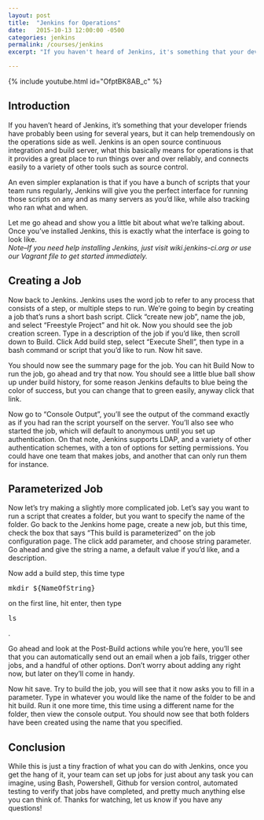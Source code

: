 ```yaml
---
layout: post
title:  "Jenkins for Operations"
date:   2015-10-13 12:00:00 -0500
categories: jenkins
permalink: /courses/jenkins
excerpt: "If you haven't heard of Jenkins, it's something that your developer friends have probably been using for several years, but it can help tremendously"

---
```

{% include youtube.html id="OfptBK8AB_c" %}

Introduction
------------
If you haven’t heard of Jenkins, it’s something that your developer friends have probably been using for several years, but it can help tremendously on the operations side as well. Jenkins is an open source continuous integration and build server, what this basically means for operations is that it provides a great place to run things over and over reliably, and connects easily to a variety of other tools such as source control.

An even simpler explanation is that if you have a bunch of scripts that your team runs regularly, Jenkins will give you the perfect interface for running those scripts on any and as many servers as you’d like, while also tracking who ran what and when.

Let me go ahead and show you a little bit about what we’re talking about.  Once you’ve installed Jenkins, this is exactly what the interface is going to look like.  
*Note–If you need help installing Jenkins, just visit wiki.jenkins-ci.org or use our Vagrant file to get started immediately.*

Creating a Job
--------------
Now back to Jenkins.  Jenkins uses the word job to refer to any process that consists of a step, or multiple steps to run.  We’re going to begin by creating a job that’s runs a short bash script.  Click “create new job”, name the job, and select “Freestyle Project” and hit ok.  Now you should see the job creation screen.  Type in a description of the job if you’d like, then scroll down to Build.  Click Add build step, select “Execute Shell”, then type in a bash command or script that you’d like to run.  Now hit save.

You should now see the summary page for the job.  You can hit Build Now to run the job, go ahead and try that now.  You should see a little blue ball show up under build history, for some reason Jenkins defaults to blue being the color of success, but you can change that to green easily, anyway click that link.

Now go to “Console Output”, you’ll see the output of the command exactly as if you had ran the script yourself on the server.  You’ll also see who started the job, which will default to anonymous until you set up authentication.  On that note, Jenkins supports LDAP, and a variety of other authentication schemes, with a ton of options for setting permissions.  You could have one team that makes jobs, and another that can only run them for instance.

Parameterized Job
-----------------
Now let’s try making a slightly more complicated job.  Let’s say you want to run a script that creates a folder, but you want to specify the name of the folder.  Go back to the Jenkins home page, create a new job, but this time, check the box that says “This build is parameterized” on the job configuration page.  The click add parameter, and choose string parameter.  Go ahead and give the string a name, a default value if you’d like, and a description.

Now add a build step, this time type <pre>mkdir ${NameOfString}</pre> on the first line, hit enter, then type <pre>ls</pre>.

Go ahead and look at the Post-Build actions while you’re here, you’ll see that you can automatically send out an email when a job fails, trigger other jobs, and a handful of other options.  Don’t worry about adding any right now, but later on they’ll come in handy.

Now hit save.  Try to build the job, you will see that it now asks you to fill in a parameter.  Type in whatever you would like the name of the folder to be and hit build.  Run it one more time, this time using a different name for the folder, then view the console output.  You should now see that both folders have been created using the name that you specified.

Conclusion
----------
While this is just a tiny fraction of what you can do with Jenkins, once you get the hang of it, your team can set up jobs for just about any task you can imagine, using Bash, Powershell, Github for version control, automated testing to verify that jobs have completed, and pretty much anything else you can think of.  Thanks for watching, let us know if you have any questions!
